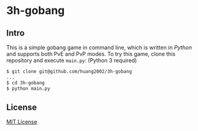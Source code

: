 # 3h-gobang

## Intro

This is a simple gobang game in command line, which is written in _Python_ and supports both PvE and PvP modes. To try this game, clone this repository and execute `main.py`: (Python 3 required)

```bash
$ git clone git@github.com/huang2002/3h-gobang
...
$ cd 3h-gobang
$ python main.py
```

## License

[MIT License](./LICENSE)
